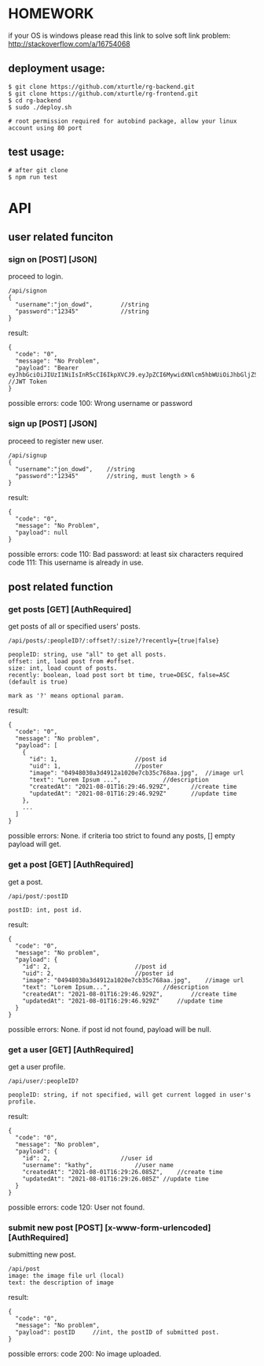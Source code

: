 # HOMEWORK

if your OS is windows please read this link to solve soft link problem: http://stackoverflow.com/a/16754068

## deployment usage:

```SHELL==
$ git clone https://github.com/xturtle/rg-backend.git
$ git clone https://github.com/xturtle/rg-frontend.git
$ cd rg-backend
$ sudo ./deploy.sh

# root permission required for autobind package, allow your linux account using 80 port
```

## test usage:
```SHELL==
# after git clone
$ npm run test
```

# API


## user related funciton


### sign on [POST] [JSON]

proceed to login.

```SHELL==
/api/signon
{
  "username":"jon_dowd",        //string
  "password":"12345"            //string
}
```

result:
```SHELL==
{
  "code": "0",
  "message": "No Problem",
  "payload": "Bearer eyJhbGciOiJIUzI1NiIsInR5cCI6IkpXVCJ9.eyJpZCI6MywidXNlcm5hbWUiOiJhbGljZSIsImlhdCI6MTYyNzg4OTI2NCwiZXhwIjoxNjI3OTc1NjY0fQ.kcTUQJodc8oKLItHzd7mAVfUc6H11ygyUXn86z4_E3s" //JWT Token
}
```

possible errors:
code 100: Wrong username or password


### sign up [POST] [JSON]

proceed to register new user.

```SHELL==
/api/signup
{
  "username":"jon_dowd",	//string
  "password":"12345"		//string, must length > 6
}
```

result:
```SHELL==
{
  "code": "0",
  "message": "No Problem",
  "payload": null		
}
```

possible errors:
code 110: Bad password: at least six characters required
code 111: This username is already in use.


## post related function


### get posts [GET] [AuthRequired]

get posts of all or specified users' posts.

```SHELL==
/api/posts/:peopleID?/:offset?/:size?/?recently={true|false}

peopleID: string, use "all" to get all posts.
offset: int, load post from #offset.
size: int, load count of posts.
recently: boolean, load post sort bt time, true=DESC, false=ASC (default is true)

mark as '?' means optional param.
```

result:
```SHELL==
{
  "code": "0",
  "message": "No problem",
  "payload": [
    {
      "id": 1,						//post id
      "uid": 1,						//poster
      "image": "04948030a3d4912a1020e7cb35c768aa.jpg",	//image url
      "text": "Lorem Ipsum ...",			//description
      "createdAt": "2021-08-01T16:29:46.929Z",		//create time
      "updatedAt": "2021-08-01T16:29:46.929Z"		//update time
    },
    ...
  ]
}
```

possible errors:
None.
if criteria too strict to found any posts, [] empty payload will get.


### get a post [GET] [AuthRequired]

get a post.

```SHELL==
/api/post/:postID

postID: int, post id.
```

result:
```SHELL==
{
  "code": "0",
  "message": "No problem",
  "payload": {
    "id": 2,						//post id
    "uid": 2,						//poster id
    "image": "04948030a3d4912a1020e7cb35c768aa.jpg",	//image url
    "text": "Lorem Ipsum...",				//description
    "createdAt": "2021-08-01T16:29:46.929Z",		//create time
    "updatedAt": "2021-08-01T16:29:46.929Z"		//update time
  }
}
```

possible errors:
None.
if post id not found, payload will be null.


### get a user [GET] [AuthRequired]

get a user profile.

```SHELL==
/api/user/:peopleID?

peopleID: string, if not specified, will get current logged in user's profile.
```

result:
```SHELL==
{
  "code": "0",
  "message": "No problem",
  "payload": {
    "id": 2,					//user id
    "username": "kathy",			//user name
    "createdAt": "2021-08-01T16:29:26.085Z",	//create time
    "updatedAt": "2021-08-01T16:29:26.085Z"	//update time
  }
}
```

possible errors:
code 120: User not found.


### submit new post [POST] [x-www-form-urlencoded] [AuthRequired]

submitting new post.

```SHELL==
/api/post
image: the image file url (local)
text: the description of image
```

result:
```SHELL==
{
  "code": "0",
  "message": "No problem",
  "payload": postID		//int, the postID of submitted post.
}
```

possible errors:
code 200: No image uploaded. 
